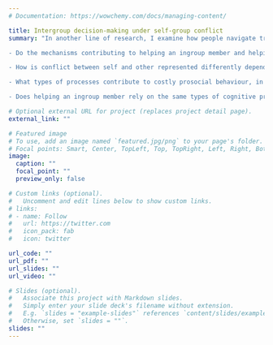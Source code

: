 ```yaml
---
# Documentation: https://wowchemy.com/docs/managing-content/

title: Intergroup decision-making under self-group conflict
summary: "In another line of research, I examine how people navigate trade-offs between what is good for themselves and what is good for their groups. Using a combination of behavioural, eye-tracking, and fMRI methodologies, I look at how typically seen patterns of intergroup bias, in which people aim to help their own groups and hurt other groups, are influenced by the degree of self-sacrifice required to make a prosocial decision. Some examples of questions this work aims to answer are:

- Do the mechanisms contributing to helping an ingroup member and helping an outgroup member become more similar when helping requires a lot of self-sacrifice? 

- How is conflict between self and other represented differently depending on whether the other is close to you (an ingroup member) or more distant from you (an outgroup member)? 

- What types of processes contribute to costly prosocial behaviour, in which someone gives up something for themself to help someone else, and how do these processes change depending on who the other person is? 

- Does helping an ingroup member rely on the same types of cognitive processes as helping an outgroup member?"

# Optional external URL for project (replaces project detail page).
external_link: ""

# Featured image
# To use, add an image named `featured.jpg/png` to your page's folder.
# Focal points: Smart, Center, TopLeft, Top, TopRight, Left, Right, BottomLeft, Bottom, BottomRight.
image:
  caption: ""
  focal_point: ""
  preview_only: false

# Custom links (optional).
#   Uncomment and edit lines below to show custom links.
# links:
# - name: Follow
#   url: https://twitter.com
#   icon_pack: fab
#   icon: twitter

url_code: ""
url_pdf: ""
url_slides: ""
url_video: ""

# Slides (optional).
#   Associate this project with Markdown slides.
#   Simply enter your slide deck's filename without extension.
#   E.g. `slides = "example-slides"` references `content/slides/example-slides.md`.
#   Otherwise, set `slides = ""`.
slides: ""
---
```

